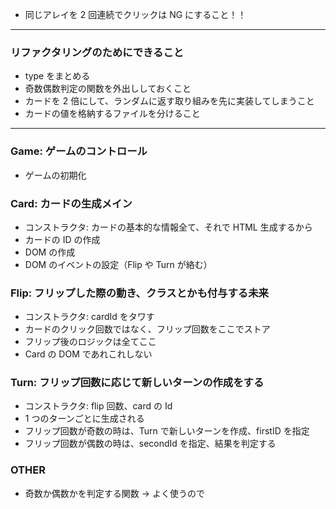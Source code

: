 - 同じアレイを 2 回連続でクリックは NG にすること！！

---

### リファクタリングのためにできること

- type をまとめる
- 奇数偶数判定の関数を外出ししておくこと
- カードを 2 倍にして、ランダムに返す取り組みを先に実装してしまうこと
- カードの値を格納するファイルを分けること

---

### Game: ゲームのコントロール

- ゲームの初期化

### Card: カードの生成メイン

- コンストラクタ: カードの基本的な情報全て、それで HTML 生成するから
- カードの ID の作成
- DOM の作成
- DOM のイベントの設定（Flip や Turn が絡む）

### Flip: フリップした際の動き、クラスとかも付与する未来

- コンストラクタ: cardId をタワす
- カードのクリック回数ではなく、フリップ回数をここでストア
- フリップ後のロジックは全てここ
- Card の DOM であれこれしない

### Turn: フリップ回数に応じて新しいターンの作成をする

- コンストラクタ: flip 回数、card の Id
- 1 つのターンごとに生成される
- フリップ回数が奇数の時は、Turn で新しいターンを作成、firstID を指定
- フリップ回数が偶数の時は、secondId を指定、結果を判定する

### OTHER

- 奇数か偶数かを判定する関数 -> よく使うので
